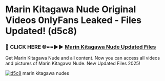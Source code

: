 # Marin Kitagawa Nude Original Videos 0nlyFans Leaked - Files Updated! (d5c8)

<h3>🔴 CLICK HERE 🌐==►► <a href="https://tinyurl.com/yrmya6cz" rel="nofollow">Marin Kitagawa Nude Updated Files</a></h3>

Get Marin Kitagawa Nude and all content. Now you can access all videos and pictures of Marin Kitagawa Nude. New Updated Files 2025!

[![d5c8](https://i.imgur.com/FMdXYCs.gif)](https://tinyurl.com/yrmya6cz)
marin kitagawa nudes
